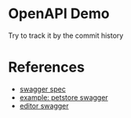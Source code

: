 # OpenAPI Demo

Try to track it by the commit history

# References

- [swagger spec](https://swagger.io/specification/)
- [example: petstore swagger](https://petstore.swagger.io/)
- [editor swagger](https://editor.swagger.io/)